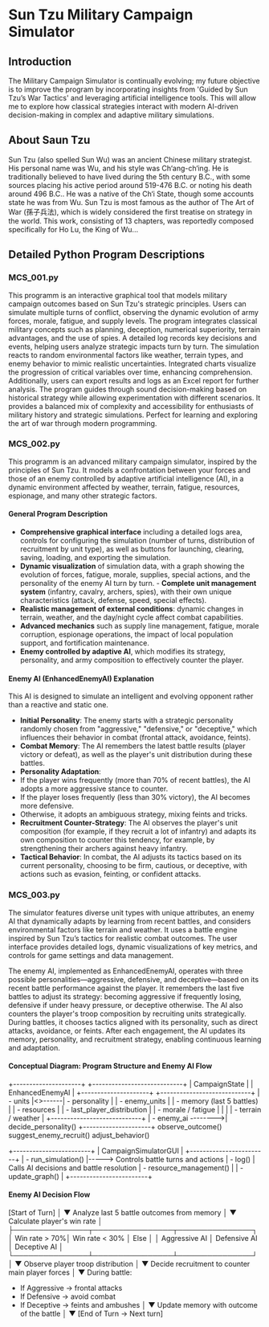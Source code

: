 # Sun Tzu Military Campaign Simulator

## Introduction

The Military Campaign Simulator is continually evolving; my future objective is to improve the program by incorporating insights from 'Guided by Sun Tzu’s War Tactics' 
and leveraging artificial intelligence tools. This will allow me to explore how classical strategies interact with modern AI-driven decision-making in complex and adaptive military simulations.

## About Saun Tzu

Sun Tzu (also spelled Sun Wu) was an ancient Chinese military strategist. His personal name was Wu, and his style was Ch‘ang-ch‘ing. 
He is traditionally believed to have lived during the 5th century B.C., with some sources placing his active period around 519-476 B.C. or noting his death around 496 B.C.. 
He was a native of the Ch‘i State, though some accounts state he was from Wu.
Sun Tzu is most famous as the author of The Art of War (孫子兵法), which is widely considered the first treatise on strategy in the world. 
This work, consisting of 13 chapters, was reportedly composed specifically for Ho Lu, the King of Wu...


## Detailed Python Program Descriptions

### MCS_001.py

This programm is an interactive graphical tool that models military campaign outcomes based on Sun Tzu's strategic principles. 
Users can simulate multiple turns of conflict, observing the dynamic evolution of army forces, morale, fatigue, and supply levels. 
The program integrates classical military concepts such as planning, deception, numerical superiority, terrain advantages, and the use of spies.
A detailed log records key decisions and events, helping users analyze strategic impacts turn by turn. 
The simulation reacts to random environmental factors like weather, terrain types, and enemy behavior to mimic realistic uncertainties. 
Integrated charts visualize the progression of critical variables over time, enhancing comprehension. 
Additionally, users can export results and logs as an Excel report for further analysis.
The program guides through sound decision-making based on historical strategy while allowing experimentation with different scenarios. 
It provides a balanced mix of complexity and accessibility for enthusiasts of military history and strategic simulations. 
Perfect for learning and exploring the art of war through modern programming.


### MCS_002.py

This programm is an advanced military campaign simulator, inspired by the principles of Sun Tzu. It models a confrontation between your forces and those of an enemy controlled by adaptive artificial intelligence (AI), in a dynamic environment affected by weather, terrain, fatigue, resources, espionage, and many other strategic factors.

#### General Program Description

- **Comprehensive graphical interface** including a detailed logs area, controls for configuring the simulation (number of turns, distribution of recruitment by unit type), as well as buttons for launching, clearing, saving, loading, and exporting the simulation.
- **Dynamic visualization** of simulation data, with a graph showing the evolution of forces, fatigue, morale, supplies, special actions, and the personality of the enemy AI turn by turn. - **Complete unit management system** (infantry, cavalry, archers, spies), with their own unique characteristics (attack, defense, speed, special effects).
- **Realistic management of external conditions**: dynamic changes in terrain, weather, and the day/night cycle affect combat capabilities.
- **Advanced mechanics** such as supply line management, fatigue, morale corruption, espionage operations, the impact of local population support, and fortification maintenance.
- **Enemy controlled by adaptive AI**, which modifies its strategy, personality, and army composition to effectively counter the player.

#### Enemy AI (EnhancedEnemyAI) Explanation

This AI is designed to simulate an intelligent and evolving opponent rather than a reactive and static one.

- **Initial Personality**: The enemy starts with a strategic personality randomly chosen from "aggressive," "defensive," or "deceptive," which influences their behavior in combat (frontal attack, avoidance, feints).
- **Combat Memory**: The AI remembers the latest battle results (player victory or defeat), as well as the player's unit distribution during these battles.
- **Personality Adaptation**:
- If the player wins frequently (more than 70% of recent battles), the AI adopts a more aggressive stance to counter.
- If the player loses frequently (less than 30% victory), the AI becomes more defensive.
- Otherwise, it adopts an ambiguous strategy, mixing feints and tricks.
- **Recruitment Counter-Strategy**: The AI observes the player's unit composition (for example, if they recruit a lot of infantry) and adapts its own composition to counter this tendency, for example, by strengthening their archers against heavy infantry.
- **Tactical Behavior**: In combat, the AI adjusts its tactics based on its current personality, choosing to be firm, cautious, or deceptive, with actions such as evasion, feinting, or confident attacks.


### MCS_003.py
 
The simulator features diverse unit types with unique attributes, an enemy AI that dynamically adapts by learning from recent battles, and considers environmental factors like terrain and weather.
It uses a battle engine inspired by Sun Tzu’s tactics for realistic combat outcomes. The user interface provides detailed logs, dynamic visualizations of key metrics, 
and controls for game settings and data management.

The enemy AI, implemented as EnhancedEnemyAI, operates with three possible personalities—aggressive, defensive, and deceptive—based on its recent battle performance against the player. 
It remembers the last five battles to adjust its strategy: becoming aggressive if frequently losing, defensive if under heavy pressure, or deceptive otherwise.
The AI also counters the player's troop composition by recruiting units strategically. During battles, it chooses tactics aligned with its personality, such as direct attacks, 
avoidance, or feints. After each engagement, the AI updates its memory, personality, and recruitment strategy, enabling continuous learning and adaptation.

#### Conceptual Diagram: Program Structure and Enemy AI Flow
 
+---------------------+        +----------------------------+
|    CampaignState    |        |    EnhancedEnemyAI         |
+---------------------+        +----------------------------+
| - units             |<>------| - personality              |
| - enemy_units       |        | - memory (last 5 battles)  |
| - resources         |        | - last_player_distribution |
| - morale / fatigue  |        |                            |
| - terrain / weather |        +----------------------------+
| - enemy_ai -------->|   decide_personality()
+---------------------+   observe_outcome()
                         suggest_enemy_recruit()
                         adjust_behavior()

+------------------------+
| CampaignSimulatorGUI    |
+------------------------+
| - run_simulation()      |-----> Controls battle turns and actions
| - log()                |       Calls AI decisions and battle resolution
| - resource_management() |
| - update_graph()        |
+------------------------+

#### Enemy AI Decision Flow

[Start of Turn]
      │
      ▼
Analyze last 5 battle outcomes from memory
      │
      ▼
Calculate player's win rate
      │
      ├───────────────┬────────────────┬───────────────┐
      │ Win rate > 70%│ Win rate < 30% │ Else          │
      │ Aggressive AI │ Defensive AI   │ Deceptive AI  │
      └───────────────┴────────────────┴───────────────┘
      │
      ▼
Observe player troop distribution
      │
      ▼
Decide recruitment to counter main player forces
      │
      ▼
During battle:
 - If Aggressive → frontal attacks
 - If Defensive → avoid combat
 - If Deceptive → feints and ambushes
      │
      ▼
Update memory with outcome of the battle
      │
      ▼
[End of Turn → Next turn]


